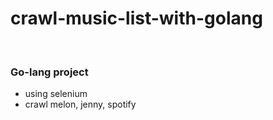 # crawl-music-list-with-golang
<br>

### Go-lang project
- using selenium
- crawl melon, jenny, spotify
